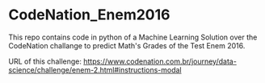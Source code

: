 # CodeNation_Enem2016
This repo contains code in python of a Machine Learning Solution over the CodeNation challange to predict Math's Grades of the Test Enem 2016.

URL of this challenge:
https://www.codenation.com.br/journey/data-science/challenge/enem-2.html#instructions-modal
